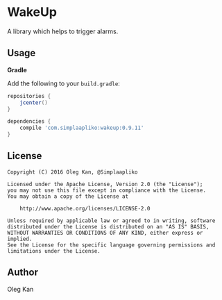 # WakeUp
A library which helps to trigger alarms.

## Usage

**Gradle**

Add the following to your `build.gradle`:
```gradle
repositories {
    jcenter()
}

dependencies {
    compile 'com.simplaapliko:wakeup:0.9.11'
}
```

## License

    Copyright (C) 2016 Oleg Kan, @Simplaapliko
    
    Licensed under the Apache License, Version 2.0 (the "License");
    you may not use this file except in compliance with the License.
    You may obtain a copy of the License at 
    
        http://www.apache.org/licenses/LICENSE-2.0
    
    Unless required by applicable law or agreed to in writing, software 
    distributed under the License is distributed on an "AS IS" BASIS,
    WITHOUT WARRANTIES OR CONDITIONS OF ANY KIND, either express or implied.
    See the License for the specific language governing permissions and 
    limitations under the License.

## Author

Oleg Kan
